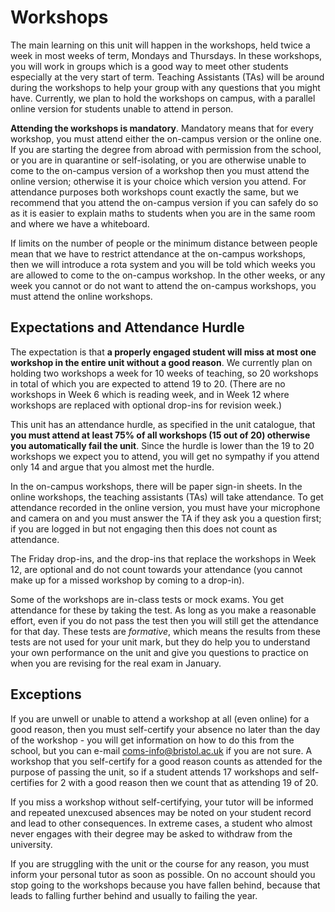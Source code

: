 # Workshops

The main learning on this unit will happen in the workshops, held twice a week in most weeks of term, Mondays and Thursdays. In these workshops, you will work in groups which is a good way to meet other students especially at the very start of term. Teaching Assistants (TAs) will be around during the workshops to help your group with any questions that you might have. 
Currently, we plan to hold the workshops on campus, with a parallel online version for students unable to attend in person. 

**Attending the workshops is mandatory**. Mandatory means that for every workshop, you must attend either the on-campus version  or the online one. If you are starting the degree from abroad with permission from the school, or you are in quarantine or self-isolating, or you are otherwise unable to come to the on-campus version of a workshop then you must attend the online version; otherwise it is your choice which version you attend. For attendance purposes both workshops count exactly the same, but we recommend that you attend the on-campus version if you can safely do so as it is easier to explain maths to students when you are in the same room and where we have a whiteboard.

If limits on the number of people or the minimum distance between people mean that we have to restrict attendance at the on-campus workshops, then we will introduce a rota system and you will be told which weeks you are allowed to come to the on-campus workshop. In the other weeks, or any week you cannot or do not want to attend the on-campus workshops, you must attend the online workshops.

## Expectations and Attendance Hurdle

The expectation is that **a properly engaged student will miss at most one workshop in the entire unit without a good reason**. We currently plan on holding two workshops a week for 10 weeks of teaching, so 20 workshops in total of which you are expected to attend 19 to 20. (There are no workshops in Week 6 which is reading week, and in Week 12 where workshops are replaced with optional drop-ins for revision week.)

This unit has an attendance hurdle, as specified in the unit catalogue, that **you must attend at least 75% of all workshops (15 out of 20) otherwise you automatically fail the unit**. Since the hurdle is lower than the 19 to 20 workshops we expect you to attend, you will get no sympathy if you attend only 14 and argue that you almost met the hurdle.

In the on-campus workshops, there will be paper sign-in sheets. In the online workshops, the teaching assistants (TAs) will take attendance. To get attendance recorded in the online version, you must have your microphone and camera on and you must answer the TA if they ask you a question first; if you are logged in but not engaging then this does not count as attendance.

The Friday drop-ins, and the drop-ins that replace the workshops in Week 12, are optional and do not count towards your attendance (you cannot make up for a missed workshop by coming to a drop-in).

Some of the workshops are in-class tests or mock exams. You get attendance for these by taking the test. As long as you make a reasonable effort, even if you do not pass the test then you will still get the attendance for that day. These tests are _formative_, which means the results from these tests are not used for your unit mark, but they do help you to understand your own performance on the unit and give you questions to practice on when you are revising for the real exam in January.

## Exceptions

If you are unwell or unable to attend a workshop at all (even online) for a good reason, then you must self-certify your absence no later than the day of the workshop - you will get information on how to do this from the school, but you can e-mail coms-info@bristol.ac.uk if you are not sure. A workshop that you self-certify for a good reason counts as attended for the purpose of passing the unit, so if a student attends 17 workshops and self-certifies for 2 with a good reason then we count that as attending 19 of 20.

If you miss a workshop without self-certifying, your tutor will be informed and repeated unexcused absences may be noted on your student record and lead to other consequences. In extreme cases, a student who almost never engages with their degree may be asked to withdraw from the university.

If you are struggling with the unit or the course for any reason, you must inform your personal tutor as soon as possible. On no account should you stop going to the workshops because you have fallen behind, because that leads to falling further behind and usually to failing the year.
